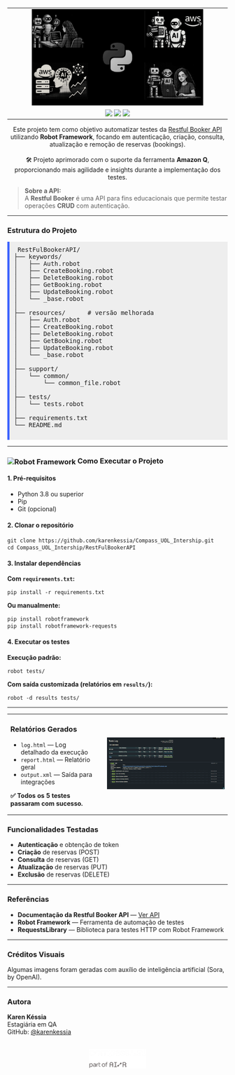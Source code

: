 <table width="70%" align="center">
  <tr>
    <td align="center">
      <img src="../Img/collage_robot_aws.png" alt="Imagem Principal" width="80%" />
    </td>
  </tr>
  <tr>
    <td align="center">
      <img src="https://img.shields.io/badge/status-%20concluído-black" />
      <img src="https://img.shields.io/badge/testes-automatizados-black" />
      <img src="https://img.shields.io/badge/robot-framework-black" />
    </td>
  </tr>
</table>


<div align="center">
  <p>
    Este projeto tem como objetivo automatizar testes da 
    <a href="https://restful-booker.herokuapp.com/apidoc/index.html" target="_blank">
      Restful Booker API
    </a> 
    utilizando <strong>Robot Framework</strong>, focando em autenticação, criação, consulta, atualização e remoção de reservas (bookings).
    <br><br>
    🛠 Projeto aprimorado com o suporte da ferramenta <strong>Amazon Q</strong>, proporcionando mais agilidade e insights durante a implementação dos testes.
  </p>
</div>



<blockquote>
  <strong> Sobre a API:</strong><br>
  A <strong>Restful Booker</strong> é uma API para fins educacionais que permite testar operações <strong>CRUD</strong> com autenticação.<br>


</blockquote>

---

<h3> Estrutura do Projeto</h3>

 <pre style="background: #eee; padding: 10px; border-left: 5px solid #3e64ff;">
 RestFulBookerAPI/
├── keywords/
│   ├── Auth.robot
│   ├── CreateBooking.robot
│   ├── DeleteBooking.robot
│   ├── GetBooking.robot
│   ├── UpdateBooking.robot
│   └── _base.robot
│
├── resources/      # versão melhorada
│   ├── Auth.robot
│   ├── CreateBooking.robot
│   ├── DeleteBooking.robot
│   ├── GetBooking.robot
│   ├── UpdateBooking.robot
│   └── _base.robot
│
├── support/
│   └── common/
│       └── common_file.robot
│
├── tests/
│   └── tests.robot
│
├── requirements.txt
└── README.md
  </pre>


---

<h3>
  <img src="https://cdn.simpleicons.org/robotframework/white" alt="Robot Framework" width="24" style="vertical-align: middle;"/>
     Como Executar o Projeto</h3>


<h4>1. Pré-requisitos</h4>
<ul>
  <li>Python 3.8 ou superior</li>
  <li>Pip</li>
  <li>Git (opcional)</li>
</ul>

<h4>2. Clonar o repositório</h4>
<pre><code>git clone https://github.com/karenkessia/Compass_UOL_Intership.git
cd Compass_UOL_Intership/RestFulBookerAPI
</code></pre>

<h4>3. Instalar dependências</h4>
<p><strong>Com <code>requirements.txt</code>:</strong></p>
<pre><code>pip install -r requirements.txt
</code></pre>

<p><strong>Ou manualmente:</strong></p>
<pre><code>pip install robotframework
pip install robotframework-requests
</code></pre>

<h4>4. Executar os testes</h4>
<p><strong>Execução padrão:</strong></p>
<pre><code>robot tests/
</code></pre>

<p><strong>Com saída customizada (relatórios em <code>results/</code>):</strong></p>
<pre><code>robot -d results tests/
</code></pre>

---

<table>
  <tr>
    <td style="vertical-align: top; padding-right: 20px;">
      <h3> Relatórios Gerados</h3>
      <ul>
        <li><code>log.html</code> — Log detalhado da execução</li>
        <li><code>report.html</code> — Relatório geral</li>
        <li><code>output.xml</code> — Saída para integrações</li>
      </ul>
      <p><strong>✅ Todos os 5 testes passaram com sucesso.</strong></p>
    </td>
    <td>
      <img src="../Img/Captura de Tela (270).png" alt="Relatórios" width="600">
    </td>
  </tr>
</table>

<h3> Funcionalidades Testadas</h3>
<ul>
  <li> <strong>Autenticação</strong> e obtenção de token</li>
  <li> <strong>Criação</strong> de reservas (POST)</li>
  <li> <strong>Consulta</strong> de reservas (GET)</li>
  <li> <strong>Atualização</strong> de reservas (PUT)</li>
  <li> <strong>Exclusão</strong> de reservas (DELETE)</li>
</ul>

---

<h3> Referências</h3>
<ul>
  <li><strong>Documentação da Restful Booker API</strong> — <a href="https://restful-booker.herokuapp.com/apidoc/index.html" target="_blank">Ver API</a></li>
  <li><strong>Robot Framework</strong> — Ferramenta de automação de testes</li>
  <li><strong>RequestsLibrary</strong> — Biblioteca para testes HTTP com Robot Framework</li>
</ul>

---

<h3> Créditos Visuais</h3>
<p>Algumas imagens foram geradas com auxílio de inteligência artificial (Sora, by OpenAI).</p>

---

<h3>Autora</h3>
<p>
  <strong>Karen Késsia</strong><br>
  Estagiária em QA <br>
  GitHub: <a href="https://github.com/karenkessia" target="_blank">@karenkessia</a>
</p>


<p align="center">
  <br>
<img src="../Img/logo_compass02.png" alt="Logo Compass Uol" width="130">
</p>
